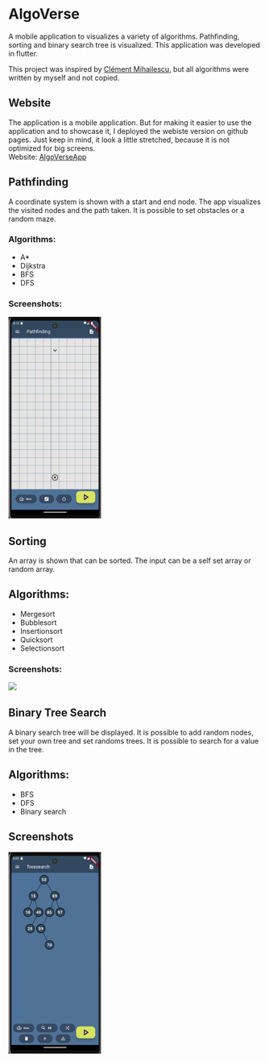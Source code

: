 # AlgoVerse

A mobile application to visualizes a variety of algorithms. Pathfinding, sorting and binary search tree is visualized.
This application was developed in flutter.

This project was inspired by [Clément Mihailescu](https://github.com/clementmihailescu/Pathfinding-Visualizer), 
but all algorithms were written by myself and not copied.

## Website

The application is a mobile application. But for making it easier to use the application and to showcase it, I deployed the webiste version on github pages. Just keep in mind, it look a little stretched, because it is not optimized for big screens. \
Website: [AlgoVerseApp](https://juliusbrehme.github.io/AlgoVerseApp/)

## Pathfinding

A coordinate system is shown with a start and end node. The app visualizes the visited nodes and the path taken. It is possible to set obstacles or a random maze.

### Algorithms:

- A\*
- Dijkstra
- BFS
- DFS

### Screenshots:

<img src="./gifs/path.gif" height=400/>

## Sorting

An array is shown that can be sorted. The input can be a self set array or random array.

## Algorithms:

- Mergesort
- Bubblesort
- Insertionsort
- Quicksort
- Selectionsort

### Screenshots:

<img src="./gifs/sorting.gif" height=400 />

## Binary Tree Search

A binary search tree will be displayed. It is possible to add random nodes, set your own tree and set randoms trees. It is possible to search for a value in the tree.

## Algorithms:

- BFS
- DFS
- Binary search

## Screenshots

<img src="./gifs/binarytreesearch.gif" height=400 />
